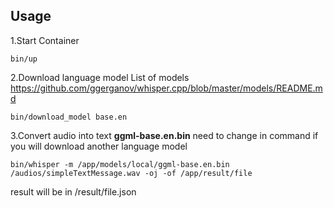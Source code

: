 ## Usage

1.Start Container

``` bin/up ```

2.Download language model
List of models https://github.com/ggerganov/whisper.cpp/blob/master/models/README.md

``` bin/download_model base.en ```

3.Convert audio into text
<b>ggml-base.en.bin</b> need to change in command if you will download another language model

```bin/whisper -m /app/models/local/ggml-base.en.bin  /audios/simpleTextMessage.wav -oj -of /app/result/file```

result will be in /result/file.json